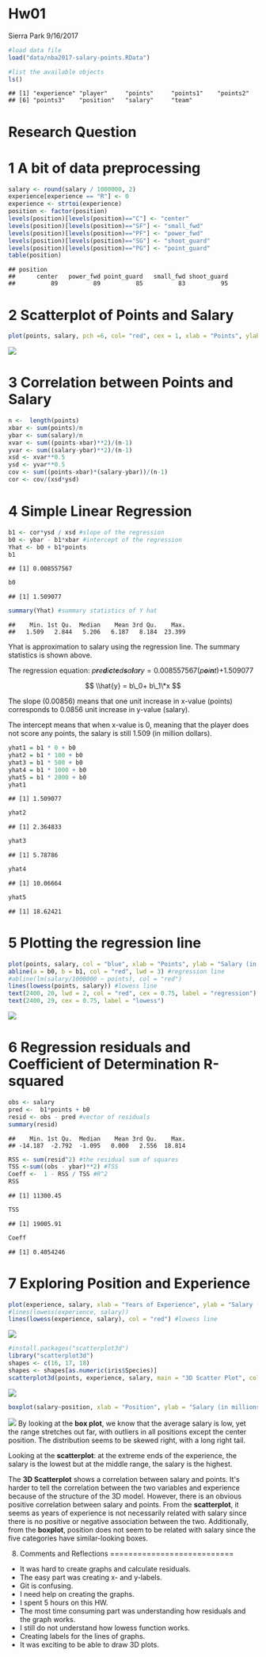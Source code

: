 Hw01
================
Sierra Park
9/16/2017

``` r
#load data file
load("data/nba2017-salary-points.RData")

#list the available objects
ls()
```

    ## [1] "experience" "player"     "points"     "points1"    "points2"   
    ## [6] "points3"    "position"   "salary"     "team"

Research Question
=================

1 A bit of data preprocessing
=============================

``` r
salary <- round(salary / 1000000, 2)
experience[experience == "R"] <- 0
experience <- strtoi(experience)
position <- factor(position)
levels(position)[levels(position)=="C"] <- "center"
levels(position)[levels(position)=="SF"] <- "small_fwd"
levels(position)[levels(position)=="PF"] <- "power_fwd"
levels(position)[levels(position)=="SG"] <- "shoot_guard"
levels(position)[levels(position)=="PG"] <- "point_guard"
table(position)
```

    ## position
    ##      center   power_fwd point_guard   small_fwd shoot_guard 
    ##          89          89          85          83          95

2 Scatterplot of Points and Salary
==================================

``` r
plot(points, salary, pch =6, col= "red", cex = 1, xlab = "Points", ylab = "Salary (in millions)", main = "Scatterplot of Points and Salary")
```

![](hw01-sierra-park_files/figure-markdown_github-ascii_identifiers/unnamed-chunk-3-1.png)

3 Correlation between Points and Salary
=======================================

``` r
n <-  length(points)
xbar <- sum(points)/n
ybar <- sum(salary)/n
xvar <- sum((points-xbar)**2)/(n-1)
yvar <- sum((salary-ybar)**2)/(n-1)
xsd <- xvar**0.5
ysd <- yvar**0.5
cov <- sum((points-xbar)*(salary-ybar))/(n-1)
cor <- cov/(xsd*ysd)
```

4 Simple Linear Regression
==========================

``` r
b1 <- cor*ysd / xsd #slope of the regression
b0 <- ybar - b1*xbar #intercept of the regression
Yhat <- b0 + b1*points
b1
```

    ## [1] 0.008557567

``` r
b0
```

    ## [1] 1.509077

``` r
summary(Yhat) #summary statistics of Y hat
```

    ##    Min. 1st Qu.  Median    Mean 3rd Qu.    Max. 
    ##   1.509   2.844   5.206   6.187   8.184  23.399

Yhat is approximation to salary using the regression line. The summary statistics is shown above.

The regression equation:
*p**r**e**d**i**c**t**e**d**s**a**l**a**r**y* = 0.008557567(*p**o**i**n**t*)+1.509077

$$
\\hat{y} = b\_0+ b\_1\*x
$$

The slope (0.00856) means that one unit increase in x-value (points) corresponds to 0.0856 unit increase in y-value (salary).

The intercept means that when x-value is 0, meaning that the player does not score any points, the salary is still 1.509 (in million dollars).

``` r
yhat1 = b1 * 0 + b0
yhat2 = b1 * 100 + b0
yhat3 = b1 * 500 + b0
yhat4 = b1 * 1000 + b0
yhat5 = b1 * 2000 + b0
yhat1
```

    ## [1] 1.509077

``` r
yhat2
```

    ## [1] 2.364833

``` r
yhat3
```

    ## [1] 5.78786

``` r
yhat4
```

    ## [1] 10.06664

``` r
yhat5
```

    ## [1] 18.62421

5 Plotting the regression line
==============================

``` r
plot(points, salary, col = "blue", xlab = "Points", ylab = "Salary (in millions)", main = "Regression and Lowess lines")
abline(a = b0, b = b1, col = "red", lwd = 3) #regression line
#abline(lm(salary/1000000 ~ points), col = "red")
lines(lowess(points, salary)) #lowess line
text(2400, 20, lwd = 2, col = "red", cex = 0.75, label = "regression")
text(2400, 29, cex = 0.75, label = "lowess")
```

![](hw01-sierra-park_files/figure-markdown_github-ascii_identifiers/unnamed-chunk-8-1.png)

6 Regression residuals and Coefficient of Determination R-squared
=================================================================

``` r
obs <- salary
pred <-  b1*points + b0
resid <- obs - pred #vector of residuals
summary(resid)  
```

    ##    Min. 1st Qu.  Median    Mean 3rd Qu.    Max. 
    ## -14.187  -2.792  -1.095   0.000   2.556  18.814

``` r
RSS <- sum(resid^2) #the residual sum of squares 
TSS <-sum((obs - ybar)**2) #TSS
Coeff <-  1 - RSS / TSS #R^2
RSS
```

    ## [1] 11300.45

``` r
TSS
```

    ## [1] 19005.91

``` r
Coeff
```

    ## [1] 0.4054246

7 Exploring Position and Experience
===================================

``` r
plot(experience, salary, xlab = "Years of Experience", ylab = "Salary (in millions)", main = "Scatterplot with lowess smooth")
#lines(lowess(experience, salary))
lines(lowess(experience, salary), col = "red") #lowess line
```

![](hw01-sierra-park_files/figure-markdown_github-ascii_identifiers/unnamed-chunk-10-1.png)

``` r
#install.packages("scatterplot3d")
library("scatterplot3d")
shapes <- c(16, 17, 18)
shapes <- shapes[as.numeric(iris$Species)]
scatterplot3d(points, experience, salary, main = "3D Scatter Plot", color = "red")
```

![](hw01-sierra-park_files/figure-markdown_github-ascii_identifiers/unnamed-chunk-11-1.png)

``` r
boxplot(salary~position, xlab = "Position", ylab = "Salary (in millions)")
```

![](hw01-sierra-park_files/figure-markdown_github-ascii_identifiers/unnamed-chunk-12-1.png) By looking at the **box plot**, we know that the average salary is low, yet the range stretches out far, with outliers in all positions except the center position. The distribution seems to be skewed right, with a long right tail.

Looking at the **scatterplot**: at the extreme ends of the experience, the salary is the lowest but at the middle range, the salary is the highest.

The **3D Scatterplot** shows a correlation between salary and points. It's harder to tell the correlation between the two variables and experience because of the structure of the 3D model. However, there is an obvious positive correlation between salary and points. From the **scatterplot**, it seems as years of experience is not necessarily related with salary since there is no positive or negative association between the two. Additionally, from the **boxplot**, position does not seem to be related with salary since the five categories have similar-looking boxes.

8. Comments and Reflections
===========================

-   It was hard to create graphs and calculate residuals.
-   The easy part was creating x- and y-labels.
-   Git is confusing.
-   I need help on creating the graphs.
-   I spent 5 hours on this HW.
-   The most time consuming part was understanding how residuals and the graph works.
-   I still do not understand how lowess function works.
-   Creating labels for the lines of graphs.
-   It was exciting to be able to draw 3D plots.
